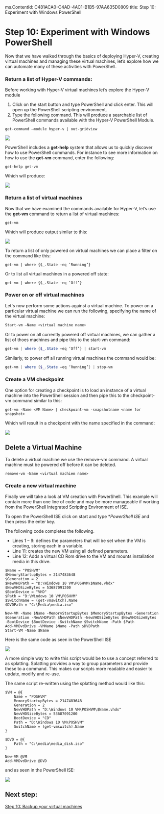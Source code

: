 ms.ContentId: C481ACA0-C4AD-4AC1-B1B5-97AA635D0809
title: Step 10: Experiment with Windows PowerShell

# Step 10: Experiment with Windows PowerShell

Now that we have walked through the basics of deploying Hyper-V, creating virtual machines and managing these virtual machines, let’s explore how we can automate many of these activities with PowerShell.

### Return a list of Hyper-V commands:
Before working with Hyper-V virtual machines let’s explore the Hyper-V module
1.	Click on the start button and type PowerShell and click enter. This will open up the PowerShell scripting environment.
2.	Type the following command. This will produce a searchable list of PowerShell commands available with the Hyper-V PowerShell Module.

```
get-command –module hyper-v | out-gridview
```
![](media\command_grid.png)

PowerShell includes a **get-help** system that allows us to quickly discover how to use PowerShell commands. For instance to see more information on how to use the **get-vm** command, enter the following:

```
get-help get-vm
```
Which will produce:

![](media\get_help.png)

### Return a list of virtual machines

Now that we have examined the commands available for Hyper-V, let’s use the **get-vm** command to return a list of virtual machines:

```
get-vm
```
Which will produce output similar to this:


![](media\get_vm.png)


To return a list of only powered on virtual machines we can place a filter on the command like this:

``` 
get-vm | where {$_.State –eq ‘Running’}
```

Or to list all virtual machines in a powered off state:

``` 
get-vm | where {$_.State –eq ‘Off’}
```

### Power on or off virtual machines

Let's now perform some actions against a virtual machine. To power on a particular virtual machine we can run the following, specifying the name of the virtual machine:

```powershell
Start-vm –Name <virtual machine name>
```

Or to power on all currently powered off virtual machines, we can gather a list of thoes machines and pipe this to the start-vm command:

```powershell
get-vm | where {$_.State –eq ‘Off’} | start-vm
```

Similarly, to power off all running virtual machines the command would be:

```powershell
get-vm | where {$_.State –eq ‘Running’} | stop-vm
```
### Create a VM checkpoint 

One option for creating a checkpoint is to load an instance of a virtual machine into the PowerShell session and then pipe this to the checkpoint-vm command similar to this:

```
get-vm -Name <VM Name> | checkpoint-vm -snapshotname <name for snapshot>
```
Which will result in a checkpoint with the name specified in the command:

![](media\POSH_CP2.png)

## Delete a Virtual Machine

To delete a virtual machine we use the remove-vm command. A virtual machine must be powered off before it can be deleted.

```
remove-vm -Name <virtual machien name>
```

### Create a new virtual machine

Finally we will take a look at VM creation with PowerShell. This example will contain more than one line of code and may be more manageable if working from the PowerShell Integrated Scripting Environment of ISE.

To open the PowerShell ISE click on start and type **PowerShell ISE* and then press the enter key.

The following code completes the following.

- Lines 1 – 9: defines the parameters that will be set when the VM is creating, storing each in a variable.
- Line 11: creates the new VM using all defined parameters.
- Line 12: Adds a virtual CD Rom drive to the VM and mounts installation media in this drive.

```
$Name = "POSHVM"
$MemoryStartupBytes = 2147483648
$Generation = 2
$NewVHDPath = "D:\Windows 10 VM\POSHVM\$Name.vhdx"
$NewVHDSizeBytes = 53687091200
$BootDevice = "VHD"
$Path = "D:\Windows 10 VM\POSHVM"
$SwitchName = (get-vmswitch).Name
$DVDPath = "C:\Media\media.iso"

New-VM -Name $Name -MemoryStartupBytes $MemoryStartupBytes -Generation $Generation -NewVHDPath $NewVHDPath -NewVHDSizeBytes $NewVHDSizeBytes -BootDevice $BootDevice -SwitchName $SwitchName -Path $Path 
Add-VMDvdDrive -VMName $Name -Path $DVDPath
Start-VM -Name $Name
```
Here is the same code as seen in the PowerShell ISE

![](media\new_vm.png)

A more simple way to write this script would be to use a concept referred to as splatting. Splatting provides a way to group parameters and provide these to a command. This makes our scripts more readable and easier to update, modify and re-use.

The same script re-written using the splatting method would like this:   

```
$VM = @{
    Name = "POSHVM"
    MemoryStartupBytes = 2147483648
    Generation = 2
    NewVHDPath = "D:\Windows 10 VM\POSHVM\$Name.vhdx"
    NewVHDSizeBytes = 53687091200
    BootDevice = "CD"
    Path = "D:\Windows 10 VM\POSHVM"
    SwitchName = (get-vmswitch).Name
}

$DVD = @{
    Path = "C:\media\media_disk.iso"
}

New-VM @VM
Add-VMDvdDrive @DVD
```
and as seen in the PowerShell ISE:

![](media\new_vm2.png)

## Next step: ##
[Step 10: Backup your virtual machines](step10.md)


